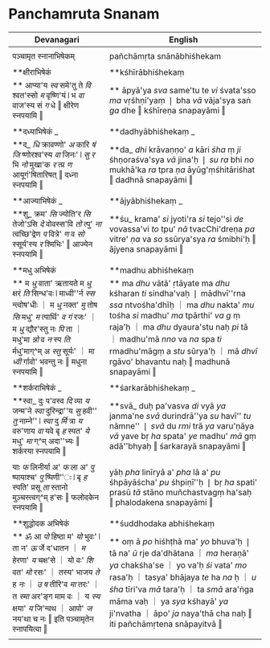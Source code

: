 # Panchamruta Snanam

| Devanagari | English |
| ------ | ------ |
|  |  |
| पञ्चामृत स्नानाभिषेकम्   | pañchāmṛta snānābhiśhekam   |
|  |  |
| **क्षीराभिषेकं   | **kśhīrābhiśhekaṃ   |
| ** आप्या'य _स्व_ समे'तु ते _वि_ श्वत'स्सो _म_ वृष्णि'यं ❘ भ _वा_ वाज'स्य सं _ग_ धे ‖ क्षीरेण स्नपयामि ‖   | ** āpyā'ya _sva_ same'tu te _vi_ śvata'sso _ma_ vṛśhṇi'yaṃ ❘ bha _vā_ vāja'sya saṅ _ga_ dhe ‖ kśhīreṇa snapayāmi ‖   |
|  |  |
|  **दध्याभिषेकं _   |  **dadhyābhiśhekaṃ _   |
| **द_ _धि_ क्रावण्णो' _अ_ कारि _षं_ _जि_ ष्णोरश्व'स्य _वा_ जिनः' ❘ _सु_ _र_ भि _नो_ मुखा'क _र_ त्प्र _ण_ आयूगं'षितारिषत् ‖ दध्ना स्नपयामि ‖   | **da_ _dhi_ krāvaṇṇo' _a_ kāri _śha_ ṃ _ji_ śhṇoraśva'sya _vā_ jina'ḥ ❘ _su_ _ra_ bhi _no_ mukhā'ka _ra_ tpra _ṇa_ āyūg'ṃśhitāriśhat ‖ dadhnā snapayāmi ‖   |
|  |  |
|  **आज्याभिषेकं _   |  **ājyābhiśhekaṃ _   |
| **शु_ क्रम' _सि_ ज्योति'र _सि_ तेजो'ऽसि _दे_ वोवस्स'वि _तो_ त्पु' _ना_ त्वच्छि'द्रेण _प_ वित्रे' _ण_ व _सो_ स्सूर्य'स्य _र_ श्मिभिः' ‖ आज्येन स्नपयामि ‖   | **śu_ krama' _si_ jyoti'ra _si_ tejo''si _de_ vovassa'vi _to_ tpu' _nā_ tvacChi'dreṇa _pa_ vitre' _ṇa_ va _so_ ssūrya'sya _ra_ śmibhi'ḥ ‖ ājyena snapayāmi ‖   |
|  |  |
|  **मधु अभिषेकं   |  **madhu abhiśhekaṃ   |
| ** म _धु_ वाता' ऋतायते म _धु_ क्षरं _ति_ सिन्ध'वः ❘ माध्वी''र्न _स्स_ न्त्वोष'धीः ｜ म _धु_ नक्त' _मु_ तोष _सि_ मधु' _म_ त्पार्थि' _व_ _गं_ रजः' ｜ म _धु_ द्यौर'स्तु नः _पि_ ता ｜ मधु'मा _न्नो_ व _न_ स्प _ति_ र्मधु'माग्^म् अ _स्तु_ सूर्यः' ｜ मा _ध्वी_ र्गावो' भवन्तु नः ‖ मधुना स्नपयामि ‖   | ** ma _dhu_ vātā' ṛtāyate ma _dhu_ kśharan _ti_ sindha'vaḥ ❘ mādhvī''rna _ssa_ ntvośha'dhīḥ ｜ ma _dhu_ nakta' _mu_ tośha _si_ madhu' _ma_ tpārthi' _va_ _g_ ṃ raja'ḥ ｜ ma _dhu_ dyaura'stu naḥ _pi_ tā ｜ madhu'mā _nno_ va _na_ spa _ti_ rmadhu'māgṃ a _stu_ sūrya'ḥ ｜ mā _dhvī_ rgāvo' bhavantu naḥ ‖ madhunā snapayāmi ‖   |
|  |  |
|  **शर्कराभिषेकं _   |  **śarkarābhiśhekaṃ _   |
| **स्वा_ दुः प'वस्व _दि_ व्या _य_ जन्म'ने _स्वा_ दुरिन्द्रा''य _सु_ हवी'' _तु_ नाम्ने'' ❘ _स्वा_ दु _र्मि_ त्रा _य_ वरु'णाय _वा_ यवे बृ _ह_ स्पत' _ये_ मधु' _मा_ ग्^म् अदा''भ्यः ‖ शर्करया स्नपयामि ‖   | **svā_ duḥ pa'vasva _di_ vyā _ya_ janma'ne _svā_ durindrā''ya _su_ havī'' _tu_ nāmne'' ❘ _svā_ du _rmi_ trā _ya_ varu'ṇāya _vā_ yave bṛ _ha_ spata' _ye_ madhu' _mā_ gṃ adā''bhyaḥ ‖ śarkarayā snapayāmi ‖   |
|  |  |
| याः _फ_ लिनीर्या अ' _फ_ ला अ' _पु_ ष्पायाश्च' _पु_ ष्पिणी''ः ❘ बृ _ह_ स्पति' प्रसू _ता_ स्तानो मुञ्चस्त्वग्^म् ह'सः ‖ फलोदकेन स्नपयामि ‖   | yāḥ _pha_ linīryā a' _pha_ lā a' _pu_ śhpāyāścha' _pu_ śhpiṇī''ḥ ❘ bṛ _ha_ spati' prasū _tā_ stāno muñchastvagṃ ha'saḥ ‖ phalodakena snapayāmi ‖   |
|  |  |
|  **शुद्धोदक अभिषेकं   |  **śuddhodaka abhiśhekaṃ   |
| ** ॐ आ _पो_ हिष्ठा म' _यो_ भुवः' ❘ ता न' _ऊ_ र्जे द'धातन ｜ _म_ हेरणा' _य_ चक्ष'से ｜ यो वः' _शि_ वत' _मो_ रसः' ｜ तस्य' भाजय _ते_ ह _नः_ ｜ _उ_ _ष_ तीरि'व _मा_ तरः' ｜ त _स्मा_ अर'ङ्ग माम वः ｜ य _स्य_ क्षया' _य_ जि'न्वथ ｜ आपो' _ज_ नय'था च नः ‖ इति पञ्चामृतेन स्नापयित्वा ‖   | ** oṃ ā _po_ hiśhṭhā ma' _yo_ bhuva'ḥ ❘ tā na' _ū_ rje da'dhātana ｜ _ma_ heraṇā' _ya_ chakśha'se ｜ yo va'ḥ _śi_ vata' _mo_ rasa'ḥ ｜ tasya' bhājaya _te_ ha _na_ ḥ ｜ _u_ _śha_ tīri'va _mā_ tara'ḥ ｜ ta _smā_ ara'ṅga māma vaḥ ｜ ya _sya_ kśhayā' _ya_ ji'nvatha ｜ āpo' _ja_ naya'thā cha naḥ ‖ iti pañchāmṛtena snāpayitvā ‖   |
|  |  |
